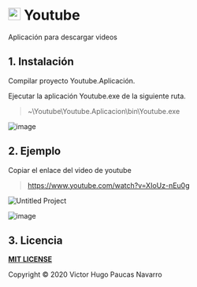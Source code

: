 # <img src="https://user-images.githubusercontent.com/59380623/78417908-b3626580-75fc-11ea-93dc-f776f5eb17d8.png" width="25"> **Youtube**
Aplicación para descargar videos

## 1. Instalación
Compilar proyecto Youtube.Aplicación.

Ejecutar la aplicación Youtube.exe de la siguiente ruta.
> ~\Youtube\Youtube.Aplicacion\bin\Youtube.exe

![image](https://user-images.githubusercontent.com/59380623/78417884-5ff01780-75fc-11ea-868e-a01d1c265c09.png)

## 2. Ejemplo
Copiar el enlace del video de youtube

> https://www.youtube.com/watch?v=XIoUz-nEu0g

![Untitled Project](https://user-images.githubusercontent.com/59380623/78418065-65e6f800-75fe-11ea-9ac0-3299f0dcaec8.gif)

![image](https://user-images.githubusercontent.com/59380623/78418077-75fed780-75fe-11ea-8964-41d2b94b500c.png)

## 3. Licencia
**[MIT LICENSE](https://github.com/victorpaucas/Youtube/blob/master/LICENSE)**

Copyright © 2020 Victor Hugo Paucas Navarro
